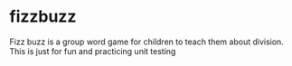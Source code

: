 # fizzbuzz
Fizz buzz is a group word game for children to teach them about division. This is just for fun and practicing unit testing
